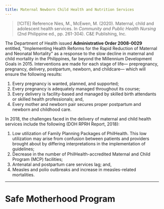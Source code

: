 ```yaml
---
title: Maternal Newborn Child Health and Nutrition Services
---
```

>[!CITE] Reference
>Nies, M., McEwen, M. (2020). Maternal, child and adolescent health services. In *Community and Public Health Nursing* (2nd Philippine ed., pp. 261-304). C&E Publishing, Inc.

The Department of Health issued **Administrative Order 2008-0029** entitled, "Implementing Health Reforms for the Rapid Reduction of Maternal and Neonatal Mortality" as a response to the slow decline in maternal and child mortality in the Philippines, far beyond the Millennium Development Goals in 2015. Interventions are made for each stage of life— prepregnancy, pregnancy, delivery, postpartum, newborn, and childcare— which will ensure the following results:
1. Every pregnancy is wanted, planned, and supported;
2. Every pregnancy is adequately managed throughout its course;
3. Every delivery is facility-based and managed by skilled birth attendants or skilled health professionals; and,
4. Every mother and newborn pair secures proper postpartum and newborn and childhood care.

In 2018, the challenges faced in the delivery of maternal and child health services include the following (DOH RPRH Report, 2018):
1. Low utilization of Family Planning Packages of PhilHealth. This low utilization may arise from confusion between patients and providers brought about by differing interpretations in the implementation of guidelines;
2. Decrease in the number of PhilHealth-accredited Maternal and Child Program (MCP) facilities;
3. Antenatal and postpartum care services lag; and,
4. Measles and polio outbreaks and increase in measles-related mortalities.
___
# Safe Motherhood Program
